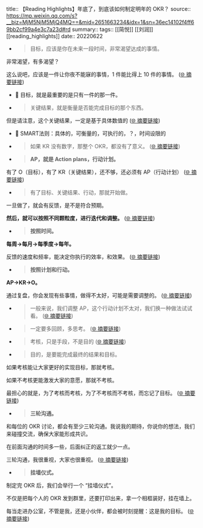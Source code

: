 title:: 【Reading Highlights】年底了，到底该如何制定明年的 OKR？
source:: https://mp.weixin.qq.com/s?__biz=MjM5NjM5MjQ4MQ==&mid=2651663234&idx=1&sn=36ec14102f4ff69bb2cf99a4e3c7a23d#rd
summary:: 
tags:: [[简悦]] [[刘润]]   [[reading_highlights]]
date:: 20220622  

- > 目标，应该是你在未来一段时间，非常渴望达成的事情。

非常渴望，有多渴望？

这么说吧，应该是一件让你夜不能寐的事情，1 件能比得上 10 件的事情。  ([🌐 摘要链接](https://mp.weixin.qq.com/s?__biz=MjM5NjM5MjQ4MQ==&mid=2651663234&idx=1&sn=36ec14102f4ff69bb2cf99a4e3c7a23d#rd#js_content:~:text=%E7%9B%AE%E6%A0%87%EF%BC%8C%E5%BA%94%E8%AF%A5%E6%98%AF%E4%BD%A0%E5%9C%A8%E6%9C%AA%E6%9D%A5%E4%B8%80%E6%AE%B5%E6%97%B6%E9%97%B4%EF%BC%8C%E9%9D%9E%E5%B8%B8%E6%B8%B4%E6%9C%9B%E8%BE%BE%E6%88%90%E7%9A%84%E4%BA%8B%E6%83%85%E3%80%82%E9%9D%9E%E5%B8%B8%E6%B8%B4%E6%9C%9B%EF%BC%8C%E6%9C%89%E5%A4%9A%E6%B8%B4%E6%9C%9B%EF%BC%9F%E8%BF%99%E4%B9%88%E8%AF%B4%E5%90%A7%EF%BC%8C%E5%BA%94%E8%AF%A5%E6%98%AF%E4%B8%80%E4%BB%B6%E8%AE%A9%E4%BD%A0%E5%A4%9C%E4%B8%8D%E8%83%BD%E5%AF%90%E7%9A%84%E4%BA%8B%E6%83%85%EF%BC%8C1%20%E4%BB%B6%E8%83%BD%E6%AF%94%E5%BE%97%E4%B8%8A%2010%20%E4%BB%B6%E7%9A%84%E4%BA%8B%E6%83%85%E3%80%82))
  - 📝 目标，就是最重要的是只有一件的那一件。

- > 关键结果，就是衡量是否能完成目标的那个东西。

但是请注意，这个关键结果，一定是基于具体数值的  ([🌐 摘要链接](https://mp.weixin.qq.com/s?__biz=MjM5NjM5MjQ4MQ==&mid=2651663234&idx=1&sn=36ec14102f4ff69bb2cf99a4e3c7a23d#rd#js_content:~:text=%E5%85%B3%E9%94%AE%E7%BB%93%E6%9E%9C%EF%BC%8C%E5%B0%B1%E6%98%AF%E8%A1%A1%E9%87%8F%E6%98%AF%E5%90%A6%E8%83%BD%E5%AE%8C%E6%88%90%E7%9B%AE%E6%A0%87%E7%9A%84%E9%82%A3%E4%B8%AA%E4%B8%9C%E8%A5%BF%E3%80%82%E4%BD%86%E6%98%AF%E8%AF%B7%E6%B3%A8%E6%84%8F%EF%BC%8C%E8%BF%99%E4%B8%AA%E5%85%B3%E9%94%AE%E7%BB%93%E6%9E%9C%EF%BC%8C%E4%B8%80%E5%AE%9A%E6%98%AF%E5%9F%BA%E4%BA%8E%E5%85%B7%E4%BD%93%E6%95%B0%E5%80%BC%E7%9A%84))
  - 📝 SMART法则：具体的，可衡量的，可执行的，？，时间设限的

- > 如果 KR 没有数字，那整个 OKR，都没有了意义。  ([🌐 摘要链接](https://mp.weixin.qq.com/s?__biz=MjM5NjM5MjQ4MQ==&mid=2651663234&idx=1&sn=36ec14102f4ff69bb2cf99a4e3c7a23d#rd#js_content:~:text=%E5%A6%82%E6%9E%9C%20KR%20%E6%B2%A1%E6%9C%89%E6%95%B0%E5%AD%97%EF%BC%8C%E9%82%A3%E6%95%B4%E4%B8%AA%20OKR%EF%BC%8C%E9%83%BD%E6%B2%A1%E6%9C%89%E4%BA%86%E6%84%8F%E4%B9%89%E3%80%82))

- > **AP，就是 Action plans，行动计划。**

有了 O（目标），有了 KR（关键结果），还不够，还必须有 AP（行动计划）  ([🌐 摘要链接](https://mp.weixin.qq.com/s?__biz=MjM5NjM5MjQ4MQ==&mid=2651663234&idx=1&sn=36ec14102f4ff69bb2cf99a4e3c7a23d#rd#js_content:~:text=AP%EF%BC%8C%E5%B0%B1%E6%98%AF%20Action%20plans%EF%BC%8C%E8%A1%8C%E5%8A%A8%E8%AE%A1%E5%88%92%E3%80%82%E6%9C%89%E4%BA%86%20O%EF%BC%88%E7%9B%AE%E6%A0%87%EF%BC%89%EF%BC%8C%E6%9C%89%E4%BA%86%20KR%EF%BC%88%E5%85%B3%E9%94%AE%E7%BB%93%E6%9E%9C%EF%BC%89%EF%BC%8C%E8%BF%98%E4%B8%8D%E5%A4%9F%EF%BC%8C%E8%BF%98%E5%BF%85%E9%A1%BB%E6%9C%89%20AP%EF%BC%88%E8%A1%8C%E5%8A%A8%E8%AE%A1%E5%88%92%EF%BC%89))

- > 有了目标、关键结果、行动，那就开始做。

一旦做了，就会有反馈，是不是符合预期。

**然后，就可以按照不同颗粒度，进行迭代和调整。**  ([🌐 摘要链接](https://mp.weixin.qq.com/s?__biz=MjM5NjM5MjQ4MQ==&mid=2651663234&idx=1&sn=36ec14102f4ff69bb2cf99a4e3c7a23d#rd#js_content:~:text=%E6%9C%89%E4%BA%86%E7%9B%AE%E6%A0%87%E3%80%81%E5%85%B3%E9%94%AE%E7%BB%93%E6%9E%9C%E3%80%81%E8%A1%8C%E5%8A%A8%EF%BC%8C%E9%82%A3%E5%B0%B1%E5%BC%80%E5%A7%8B%E5%81%9A%E3%80%82%E4%B8%80%E6%97%A6%E5%81%9A%E4%BA%86%EF%BC%8C%E5%B0%B1%E4%BC%9A%E6%9C%89%E5%8F%8D%E9%A6%88%EF%BC%8C%E6%98%AF%E4%B8%8D%E6%98%AF%E7%AC%A6%E5%90%88%E9%A2%84%E6%9C%9F%E3%80%82%E7%84%B6%E5%90%8E%EF%BC%8C%E5%B0%B1%E5%8F%AF%E4%BB%A5%E6%8C%89%E7%85%A7%E4%B8%8D%E5%90%8C%E9%A2%97%E7%B2%92%E5%BA%A6%EF%BC%8C%E8%BF%9B%E8%A1%8C%E8%BF%AD%E4%BB%A3%E5%92%8C%E8%B0%83%E6%95%B4%E3%80%82))

- > **按照时间。**

**每周→每月→每季度→每年。**

反馈的速度和频率，能决定你执行的效率，和效果。  ([🌐 摘要链接](https://mp.weixin.qq.com/s?__biz=MjM5NjM5MjQ4MQ==&mid=2651663234&idx=1&sn=36ec14102f4ff69bb2cf99a4e3c7a23d#rd#js_content:~:text=%E6%8C%89%E7%85%A7%E6%97%B6%E9%97%B4%E3%80%82%E6%AF%8F%E5%91%A8%E2%86%92%E6%AF%8F%E6%9C%88%E2%86%92%E6%AF%8F%E5%AD%A3%E5%BA%A6%E2%86%92%E6%AF%8F%E5%B9%B4%E3%80%82%E5%8F%8D%E9%A6%88%E7%9A%84%E9%80%9F%E5%BA%A6%E5%92%8C%E9%A2%91%E7%8E%87%EF%BC%8C%E8%83%BD%E5%86%B3%E5%AE%9A%E4%BD%A0%E6%89%A7%E8%A1%8C%E7%9A%84%E6%95%88%E7%8E%87%EF%BC%8C%E5%92%8C%E6%95%88%E6%9E%9C%E3%80%82))

- > **按照计划和行动。**

**AP→KR→O。**

通过复盘，你会发现有些事情，做得不太好，可能是需要调整的。  ([🌐 摘要链接](https://mp.weixin.qq.com/s?__biz=MjM5NjM5MjQ4MQ==&mid=2651663234&idx=1&sn=36ec14102f4ff69bb2cf99a4e3c7a23d#rd#js_content:~:text=%E6%8C%89%E7%85%A7%E8%AE%A1%E5%88%92%E5%92%8C%E8%A1%8C%E5%8A%A8%E3%80%82AP%E2%86%92KR%E2%86%92O%E3%80%82%E9%80%9A%E8%BF%87%E5%A4%8D%E7%9B%98%EF%BC%8C%E4%BD%A0%E4%BC%9A%E5%8F%91%E7%8E%B0%E6%9C%89%E4%BA%9B%E4%BA%8B%E6%83%85%EF%BC%8C%E5%81%9A%E5%BE%97%E4%B8%8D%E5%A4%AA%E5%A5%BD%EF%BC%8C%E5%8F%AF%E8%83%BD%E6%98%AF%E9%9C%80%E8%A6%81%E8%B0%83%E6%95%B4%E7%9A%84%E3%80%82))

- > 一般来说，我们调整 AP，这个行动计划不太对，我们换一种做法试试看。  ([🌐 摘要链接](https://mp.weixin.qq.com/s?__biz=MjM5NjM5MjQ4MQ==&mid=2651663234&idx=1&sn=36ec14102f4ff69bb2cf99a4e3c7a23d#rd#js_content:~:text=%E4%B8%80%E8%88%AC%E6%9D%A5%E8%AF%B4%EF%BC%8C%E6%88%91%E4%BB%AC%E8%B0%83%E6%95%B4%20AP%EF%BC%8C%E8%BF%99%E4%B8%AA%E8%A1%8C%E5%8A%A8%E8%AE%A1%E5%88%92%E4%B8%8D%E5%A4%AA%E5%AF%B9%EF%BC%8C%E6%88%91%E4%BB%AC%E6%8D%A2%E4%B8%80%E7%A7%8D%E5%81%9A%E6%B3%95%E8%AF%95%E8%AF%95%E7%9C%8B%E3%80%82))

- > 一定要多回顾，多思考。  ([🌐 摘要链接](https://mp.weixin.qq.com/s?__biz=MjM5NjM5MjQ4MQ==&mid=2651663234&idx=1&sn=36ec14102f4ff69bb2cf99a4e3c7a23d#rd#js_content:~:text=%E4%B8%80%E5%AE%9A%E8%A6%81%E5%A4%9A%E5%9B%9E%E9%A1%BE%EF%BC%8C%E5%A4%9A%E6%80%9D%E8%80%83%E3%80%82))

- > 考核，只是手段，不是目的  ([🌐 摘要链接](https://mp.weixin.qq.com/s?__biz=MjM5NjM5MjQ4MQ==&mid=2651663234&idx=1&sn=36ec14102f4ff69bb2cf99a4e3c7a23d#rd#js_content:~:text=%E8%80%83%E6%A0%B8%EF%BC%8C%E5%8F%AA%E6%98%AF%E6%89%8B%E6%AE%B5%EF%BC%8C%E4%B8%8D%E6%98%AF%E7%9B%AE%E7%9A%84))

- > 目的，是要能完成最终的结果和目标。

如果考核能让大家更好的实现目标，那就考核。

如果不考核更能激发大家的意愿，那就不考核。

最担心的就是，为了考核而考核，为了不考核而不考核，而忘记了目标。  ([🌐 摘要链接](https://mp.weixin.qq.com/s?__biz=MjM5NjM5MjQ4MQ==&mid=2651663234&idx=1&sn=36ec14102f4ff69bb2cf99a4e3c7a23d#rd#js_content:~:text=%E7%9B%AE%E7%9A%84%EF%BC%8C%E6%98%AF%E8%A6%81%E8%83%BD%E5%AE%8C%E6%88%90%E6%9C%80%E7%BB%88%E7%9A%84%E7%BB%93%E6%9E%9C%E5%92%8C%E7%9B%AE%E6%A0%87%E3%80%82%E5%A6%82%E6%9E%9C%E8%80%83%E6%A0%B8%E8%83%BD%E8%AE%A9%E5%A4%A7%E5%AE%B6%E6%9B%B4%E5%A5%BD%E7%9A%84%E5%AE%9E%E7%8E%B0%E7%9B%AE%E6%A0%87%EF%BC%8C%E9%82%A3%E5%B0%B1%E8%80%83%E6%A0%B8%E3%80%82%E5%A6%82%E6%9E%9C%E4%B8%8D%E8%80%83%E6%A0%B8%E6%9B%B4%E8%83%BD%E6%BF%80%E5%8F%91%E5%A4%A7%E5%AE%B6%E7%9A%84%E6%84%8F%E6%84%BF%EF%BC%8C%E9%82%A3%E5%B0%B1%E4%B8%8D%E8%80%83%E6%A0%B8%E3%80%82%E6%9C%80%E6%8B%85%E5%BF%83%E7%9A%84%E5%B0%B1%E6%98%AF%EF%BC%8C%E4%B8%BA%E4%BA%86%E8%80%83%E6%A0%B8%E8%80%8C%E8%80%83%E6%A0%B8%EF%BC%8C%E4%B8%BA%E4%BA%86%E4%B8%8D%E8%80%83%E6%A0%B8%E8%80%8C%E4%B8%8D%E8%80%83%E6%A0%B8%EF%BC%8C%E8%80%8C%E5%BF%98%E8%AE%B0%E4%BA%86%E7%9B%AE%E6%A0%87%E3%80%82))

- > **三轮沟通。**

和每位的 OKR 讨论，都会有至少三轮沟通。我说我的期待，你说你的想法，我们来碰撞交流，确保大家能形成共识。

在前面沟通的时间多一些，后面纠正的返工就少一点。

三轮沟通，我很重视，大家也很重视。  ([🌐 摘要链接](https://mp.weixin.qq.com/s?__biz=MjM5NjM5MjQ4MQ==&mid=2651663234&idx=1&sn=36ec14102f4ff69bb2cf99a4e3c7a23d#rd#js_content:~:text=%E4%B8%89%E8%BD%AE%E6%B2%9F%E9%80%9A%E3%80%82%E5%92%8C%E6%AF%8F%E4%BD%8D%E7%9A%84%20OKR%20%E8%AE%A8%E8%AE%BA%EF%BC%8C%E9%83%BD%E4%BC%9A%E6%9C%89%E8%87%B3%E5%B0%91%E4%B8%89%E8%BD%AE%E6%B2%9F%E9%80%9A%E3%80%82%E6%88%91%E8%AF%B4%E6%88%91%E7%9A%84%E6%9C%9F%E5%BE%85%EF%BC%8C%E4%BD%A0%E8%AF%B4%E4%BD%A0%E7%9A%84%E6%83%B3%E6%B3%95%EF%BC%8C%E6%88%91%E4%BB%AC%E6%9D%A5%E7%A2%B0%E6%92%9E%E4%BA%A4%E6%B5%81%EF%BC%8C%E7%A1%AE%E4%BF%9D%E5%A4%A7%E5%AE%B6%E8%83%BD%E5%BD%A2%E6%88%90%E5%85%B1%E8%AF%86%E3%80%82%E5%9C%A8%E5%89%8D%E9%9D%A2%E6%B2%9F%E9%80%9A%E7%9A%84%E6%97%B6%E9%97%B4%E5%A4%9A%E4%B8%80%E4%BA%9B%EF%BC%8C%E5%90%8E%E9%9D%A2%E7%BA%A0%E6%AD%A3%E7%9A%84%E8%BF%94%E5%B7%A5%E5%B0%B1%E5%B0%91%E4%B8%80%E7%82%B9%E3%80%82%E4%B8%89%E8%BD%AE%E6%B2%9F%E9%80%9A%EF%BC%8C%E6%88%91%E5%BE%88%E9%87%8D%E8%A7%86%EF%BC%8C%E5%A4%A7%E5%AE%B6%E4%B9%9F%E5%BE%88%E9%87%8D%E8%A7%86%E3%80%82))

- > **挂墙仪式。**

制定完 OKR 后，我们会举行一个 “挂墙仪式”。

不仅是把每个人的 OKR 发到群里，还要打印出来，拿一个相框装好，挂在墙上。

每当走进办公室，不管是我，还是小伙伴，都会被时刻提醒：这是我的目标。  ([🌐 摘要链接](https://mp.weixin.qq.com/s?__biz=MjM5NjM5MjQ4MQ==&mid=2651663234&idx=1&sn=36ec14102f4ff69bb2cf99a4e3c7a23d#rd#js_content:~:text=%E6%8C%82%E5%A2%99%E4%BB%AA%E5%BC%8F%E3%80%82%E5%88%B6%E5%AE%9A%E5%AE%8C%20OKR%20%E5%90%8E%EF%BC%8C%E6%88%91%E4%BB%AC%E4%BC%9A%E4%B8%BE%E8%A1%8C%E4%B8%80%E4%B8%AA%20%E2%80%9C%E6%8C%82%E5%A2%99%E4%BB%AA%E5%BC%8F%E2%80%9D%E3%80%82%E4%B8%8D%E4%BB%85%E6%98%AF%E6%8A%8A%E6%AF%8F%E4%B8%AA%E4%BA%BA%E7%9A%84%20OKR%20%E5%8F%91%E5%88%B0%E7%BE%A4%E9%87%8C%EF%BC%8C%E8%BF%98%E8%A6%81%E6%89%93%E5%8D%B0%E5%87%BA%E6%9D%A5%EF%BC%8C%E6%8B%BF%E4%B8%80%E4%B8%AA%E7%9B%B8%E6%A1%86%E8%A3%85%E5%A5%BD%EF%BC%8C%E6%8C%82%E5%9C%A8%E5%A2%99%E4%B8%8A%E3%80%82%E6%AF%8F%E5%BD%93%E8%B5%B0%E8%BF%9B%E5%8A%9E%E5%85%AC%E5%AE%A4%EF%BC%8C%E4%B8%8D%E7%AE%A1%E6%98%AF%E6%88%91%EF%BC%8C%E8%BF%98%E6%98%AF%E5%B0%8F%E4%BC%99%E4%BC%B4%EF%BC%8C%E9%83%BD%E4%BC%9A%E8%A2%AB%E6%97%B6%E5%88%BB%E6%8F%90%E9%86%92%EF%BC%9A%E8%BF%99%E6%98%AF%E6%88%91%E7%9A%84%E7%9B%AE%E6%A0%87%E3%80%82))

